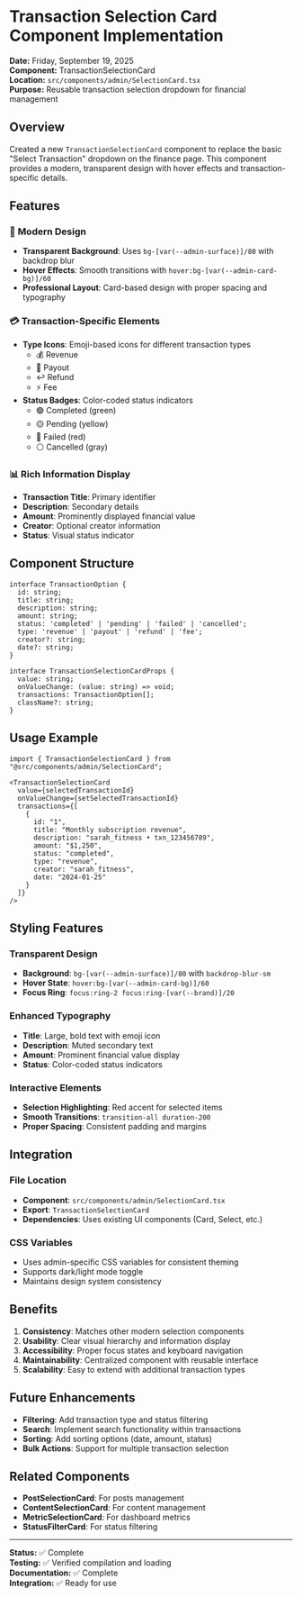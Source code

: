 # Transaction Selection Card Component Implementation

**Date:** Friday, September 19, 2025  
**Component:** TransactionSelectionCard  
**Location:** `src/components/admin/SelectionCard.tsx`  
**Purpose:** Reusable transaction selection dropdown for financial management

## Overview

Created a new `TransactionSelectionCard` component to replace the basic "Select Transaction" dropdown on the finance page. This component provides a modern, transparent design with hover effects and transaction-specific details.

## Features

### 🎨 **Modern Design**
- **Transparent Background**: Uses `bg-[var(--admin-surface)]/80` with backdrop blur
- **Hover Effects**: Smooth transitions with `hover:bg-[var(--admin-card-bg)]/60`
- **Professional Layout**: Card-based design with proper spacing and typography

### 💳 **Transaction-Specific Elements**
- **Type Icons**: Emoji-based icons for different transaction types
  - 💰 Revenue
  - 💸 Payout  
  - ↩️ Refund
  - ⚡ Fee
- **Status Badges**: Color-coded status indicators
  - 🟢 Completed (green)
  - 🟡 Pending (yellow)
  - 🔴 Failed (red)
  - ⚪ Cancelled (gray)

### 📊 **Rich Information Display**
- **Transaction Title**: Primary identifier
- **Description**: Secondary details
- **Amount**: Prominently displayed financial value
- **Creator**: Optional creator information
- **Status**: Visual status indicator

## Component Structure

```tsx
interface TransactionOption {
  id: string;
  title: string;
  description: string;
  amount: string;
  status: 'completed' | 'pending' | 'failed' | 'cancelled';
  type: 'revenue' | 'payout' | 'refund' | 'fee';
  creator?: string;
  date?: string;
}

interface TransactionSelectionCardProps {
  value: string;
  onValueChange: (value: string) => void;
  transactions: TransactionOption[];
  className?: string;
}
```

## Usage Example

```tsx
import { TransactionSelectionCard } from "@src/components/admin/SelectionCard";

<TransactionSelectionCard
  value={selectedTransactionId}
  onValueChange={setSelectedTransactionId}
  transactions={[
    {
      id: "1",
      title: "Monthly subscription revenue",
      description: "sarah_fitness • txn_123456789",
      amount: "$1,250",
      status: "completed",
      type: "revenue",
      creator: "sarah_fitness",
      date: "2024-01-25"
    }
  ]}
/>
```

## Styling Features

### **Transparent Design**
- **Background**: `bg-[var(--admin-surface)]/80` with `backdrop-blur-sm`
- **Hover State**: `hover:bg-[var(--admin-card-bg)]/60`
- **Focus Ring**: `focus:ring-2 focus:ring-[var(--brand)]/20`

### **Enhanced Typography**
- **Title**: Large, bold text with emoji icon
- **Description**: Muted secondary text
- **Amount**: Prominent financial value display
- **Status**: Color-coded status indicators

### **Interactive Elements**
- **Selection Highlighting**: Red accent for selected items
- **Smooth Transitions**: `transition-all duration-200`
- **Proper Spacing**: Consistent padding and margins

## Integration

### **File Location**
- **Component**: `src/components/admin/SelectionCard.tsx`
- **Export**: `TransactionSelectionCard`
- **Dependencies**: Uses existing UI components (Card, Select, etc.)

### **CSS Variables**
- Uses admin-specific CSS variables for consistent theming
- Supports dark/light mode toggle
- Maintains design system consistency

## Benefits

1. **Consistency**: Matches other modern selection components
2. **Usability**: Clear visual hierarchy and information display
3. **Accessibility**: Proper focus states and keyboard navigation
4. **Maintainability**: Centralized component with reusable interface
5. **Scalability**: Easy to extend with additional transaction types

## Future Enhancements

- **Filtering**: Add transaction type and status filtering
- **Search**: Implement search functionality within transactions
- **Sorting**: Add sorting options (date, amount, status)
- **Bulk Actions**: Support for multiple transaction selection

## Related Components

- **PostSelectionCard**: For posts management
- **ContentSelectionCard**: For content management  
- **MetricSelectionCard**: For dashboard metrics
- **StatusFilterCard**: For status filtering

---

**Status:** ✅ Complete  
**Testing:** ✅ Verified compilation and loading  
**Documentation:** ✅ Complete  
**Integration:** ✅ Ready for use
